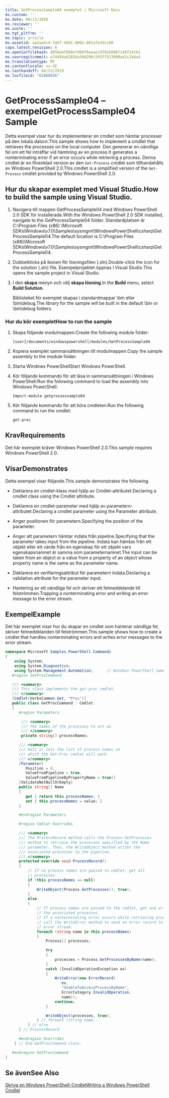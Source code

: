 ```yaml
---
title: GetProcessSample04 exemplet | Microsoft Docs
ms.custom: ''
ms.date: 09/13/2016
ms.reviewer: ''
ms.suite: ''
ms.tgt_pltfrm: ''
ms.topic: article
ms.assetid: aa2aa4c4-3457-4601-806a-801afe3dcc80
caps.latest.revision: 6
ms.openlocfilehash: 095bebf868efd00f8eeaec979a5606f140714cb1
ms.sourcegitcommit: e7445ba8203da304286c591ff513900ad1c244a4
ms.translationtype: MT
ms.contentlocale: sv-SE
ms.lasthandoff: 04/23/2019
ms.locfileid: "62068036"
---
```

# <a name="getprocesssample04-sample"></a><span data-ttu-id="3fe5c-102">GetProcessSample04 – exempel</span><span class="sxs-lookup"><span data-stu-id="3fe5c-102">GetProcessSample04 Sample</span></span>

<span data-ttu-id="3fe5c-103">Detta exempel visar hur du implementerar en cmdlet som hämtar processer på den lokala datorn.</span><span class="sxs-lookup"><span data-stu-id="3fe5c-103">This sample shows how to implement a cmdlet that retrieves the processes on the local computer.</span></span> <span data-ttu-id="3fe5c-104">Den genererar en oändliga fel om ett fel inträffar vid hämtning av en process.</span><span class="sxs-lookup"><span data-stu-id="3fe5c-104">It generates a nonterminating error if an error occurs while retrieving a process.</span></span> <span data-ttu-id="3fe5c-105">Denna cmdlet är en förenklad version av den `Get-Process` cmdlet som tillhandahålls av Windows PowerShell 2.0.</span><span class="sxs-lookup"><span data-stu-id="3fe5c-105">This cmdlet is a simplified version of the `Get-Process` cmdlet provided by Windows PowerShell 2.0.</span></span>

## <a name="how-to-build-the-sample-using-visual-studio"></a><span data-ttu-id="3fe5c-106">Hur du skapar exemplet med Visual Studio.</span><span class="sxs-lookup"><span data-stu-id="3fe5c-106">How to build the sample using Visual Studio.</span></span>

1. <span data-ttu-id="3fe5c-107">Navigera till mappen GetProcessSample04 med Windows PowerShell 2.0 SDK för installerade.</span><span class="sxs-lookup"><span data-stu-id="3fe5c-107">With the Windows PowerShell 2.0 SDK installed, navigate to the GetProcessSample04 folder.</span></span> <span data-ttu-id="3fe5c-108">Standardplatsen är C:\Program Files (x86) \Microsoft SDKs\Windows\v7.0\Samples\sysmgmt\WindowsPowerShell\csharp\GetProcessSample04.</span><span class="sxs-lookup"><span data-stu-id="3fe5c-108">The default location is C:\Program Files (x86)\Microsoft SDKs\Windows\v7.0\Samples\sysmgmt\WindowsPowerShell\csharp\GetProcessSample04.</span></span>

2. <span data-ttu-id="3fe5c-109">Dubbelklicka på ikonen för lösningsfilen (.sln).</span><span class="sxs-lookup"><span data-stu-id="3fe5c-109">Double-click the icon for the solution (.sln) file.</span></span> <span data-ttu-id="3fe5c-110">Exempelprojektet öppnas i Visual Studio.</span><span class="sxs-lookup"><span data-stu-id="3fe5c-110">This opens the sample project in Visual Studio.</span></span>

3. <span data-ttu-id="3fe5c-111">I den **skapa** menyn och välj **skapa lösning**.</span><span class="sxs-lookup"><span data-stu-id="3fe5c-111">In the **Build** menu, select **Build Solution**.</span></span>

    <span data-ttu-id="3fe5c-112">Biblioteket för exemplet skapas i standardmappar \bin eller \bin\debug.</span><span class="sxs-lookup"><span data-stu-id="3fe5c-112">The library for the sample will be built in the default \bin or \bin\debug folders.</span></span>

### <a name="how-to-run-the-sample"></a><span data-ttu-id="3fe5c-113">Hur du kör exemplet</span><span class="sxs-lookup"><span data-stu-id="3fe5c-113">How to run the sample</span></span>

1. <span data-ttu-id="3fe5c-114">Skapa följande modulmappen:</span><span class="sxs-lookup"><span data-stu-id="3fe5c-114">Create the following module folder:</span></span>

    `[user]/documents/windowspowershell/modules/GetProcessSample04`

2. <span data-ttu-id="3fe5c-115">Kopiera exemplet sammansättningen till modulmappen.</span><span class="sxs-lookup"><span data-stu-id="3fe5c-115">Copy the sample assembly to the module folder.</span></span>

3. <span data-ttu-id="3fe5c-116">Starta Windows PowerShell</span><span class="sxs-lookup"><span data-stu-id="3fe5c-116">Start Windows PowerShell.</span></span>

4. <span data-ttu-id="3fe5c-117">Kör följande kommando för att läsa in sammansättningen i Windows PowerShell:</span><span class="sxs-lookup"><span data-stu-id="3fe5c-117">Run the following command to load the assembly into Windows PowerShell:</span></span>

    `Import-module getprossessample04`

5. <span data-ttu-id="3fe5c-118">Kör följande kommando för att köra cmdleten:</span><span class="sxs-lookup"><span data-stu-id="3fe5c-118">Run the following command to run the cmdlet:</span></span>

    `get-proc`

## <a name="requirements"></a><span data-ttu-id="3fe5c-119">Krav</span><span class="sxs-lookup"><span data-stu-id="3fe5c-119">Requirements</span></span>

<span data-ttu-id="3fe5c-120">Det här exemplet kräver Windows PowerShell 2.0.</span><span class="sxs-lookup"><span data-stu-id="3fe5c-120">This sample requires Windows PowerShell 2.0.</span></span>

## <a name="demonstrates"></a><span data-ttu-id="3fe5c-121">Visar</span><span class="sxs-lookup"><span data-stu-id="3fe5c-121">Demonstrates</span></span>

<span data-ttu-id="3fe5c-122">Detta exempel visar följande.</span><span class="sxs-lookup"><span data-stu-id="3fe5c-122">This sample demonstrates the following.</span></span>

- <span data-ttu-id="3fe5c-123">Deklarera en cmdlet-klass med hjälp av Cmdlet-attributet.</span><span class="sxs-lookup"><span data-stu-id="3fe5c-123">Declaring a cmdlet class using the Cmdlet attribute.</span></span>

- <span data-ttu-id="3fe5c-124">Deklarera en cmdlet-parameter med hjälp av parametern-attributet.</span><span class="sxs-lookup"><span data-stu-id="3fe5c-124">Declaring a cmdlet parameter using the Parameter attribute.</span></span>

- <span data-ttu-id="3fe5c-125">Anger positionen för parametern.</span><span class="sxs-lookup"><span data-stu-id="3fe5c-125">Specifying the position of the parameter.</span></span>

- <span data-ttu-id="3fe5c-126">Anger att parametern hämtar indata från pipeline.</span><span class="sxs-lookup"><span data-stu-id="3fe5c-126">Specifying that the parameter takes input from the pipeline.</span></span> <span data-ttu-id="3fe5c-127">Indata kan hämtas från ett objekt eller ett värde från en egenskap för ett objekt vars egenskapsnamnet är samma som parameternamnet.</span><span class="sxs-lookup"><span data-stu-id="3fe5c-127">The input can be taken from an object or a value from a property of an object whose property name is the same as the parameter name.</span></span>

- <span data-ttu-id="3fe5c-128">Deklarera en verifieringsattribut för parametern indata.</span><span class="sxs-lookup"><span data-stu-id="3fe5c-128">Declaring a validation attribute for the parameter input.</span></span>

- <span data-ttu-id="3fe5c-129">Hantering av ett oändliga fel och skriver ett felmeddelande till felströmmen.</span><span class="sxs-lookup"><span data-stu-id="3fe5c-129">Trapping a nonterminating error and writing an error message to the error stream.</span></span>

## <a name="example"></a><span data-ttu-id="3fe5c-130">Exempel</span><span class="sxs-lookup"><span data-stu-id="3fe5c-130">Example</span></span>

<span data-ttu-id="3fe5c-131">Det här exemplet visar hur du skapar en cmdlet som hanterar oändliga fel, skriver felmeddelanden till felströmmen.</span><span class="sxs-lookup"><span data-stu-id="3fe5c-131">This sample shows how to create a cmdlet that handles nonterminating errors and writes error messages to the error stream.</span></span>

```csharp
namespace Microsoft.Samples.PowerShell.Commands
{
    using System;
    using System.Diagnostics;
    using System.Management.Automation;      // Windows PowerShell namespace.
   #region GetProcCommand

   /// <summary>
   /// This class implements the get-proc cmdlet.
   /// </summary>
   [Cmdlet(VerbsCommon.Get, "Proc")]
   public class GetProcCommand : Cmdlet
   {
      #region Parameters

       /// <summary>
       /// The names of the processes to act on.
       /// </summary>
       private string[] processNames;

      /// <summary>
      /// Gets or sets the list of process names on
      /// which the Get-Proc cmdlet will work.
      /// </summary>
      [Parameter(
         Position = 0,
         ValueFromPipeline = true,
         ValueFromPipelineByPropertyName = true)]
      [ValidateNotNullOrEmpty]
      public string[] Name
      {
         get { return this.processNames; }
         set { this.processNames = value; }
      }

      #endregion Parameters

      #region Cmdlet Overrides

      /// <summary>
      /// The ProcessRecord method calls the Process.GetProcesses
      /// method to retrieve the processes specified by the Name
      /// parameter. Then, the WriteObject method writes the
      /// associated processes to the pipeline.
      /// </summary>
      protected override void ProcessRecord()
      {
          // If no process names are passed to cmdlet, get all
          // processes.
          if (this.processNames == null)
          {
              WriteObject(Process.GetProcesses(), true);
          }
          else
          {
              // If process names are passed to the cmdlet, get and write
              // the associated processes.
              // If a nonterminating error occurs while retrieving processes,
              // call the WriteError method to send an error record to the
              // error stream.
              foreach (string name in this.processNames)
              {
                  Process[] processes;

                  try
                  {
                      processes = Process.GetProcessesByName(name);
                  }
                  catch (InvalidOperationException ex)
                  {
                      WriteError(new ErrorRecord(
                         ex,
                         "UnableToAccessProcessByName",
                         ErrorCategory.InvalidOperation,
                         name));
                      continue;
                  }

                  WriteObject(processes, true);
              } // foreach (string name...
          } // else
      } // ProcessRecord

      #endregion Overrides
    } // End GetProcCommand class.

   #endregion GetProcCommand
}
```

## <a name="see-also"></a><span data-ttu-id="3fe5c-132">Se även</span><span class="sxs-lookup"><span data-stu-id="3fe5c-132">See Also</span></span>

[<span data-ttu-id="3fe5c-133">Skriva en Windows PowerShell-Cmdlet</span><span class="sxs-lookup"><span data-stu-id="3fe5c-133">Writing a Windows PowerShell Cmdlet</span></span>](./writing-a-windows-powershell-cmdlet.md)
